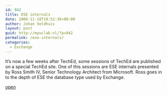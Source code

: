 ```yaml
---
id: 942
title: ESE internals
date: 2008-11-18T19:52:36+00:00
author: Johan Veldhuis
layout: post
guid: http://myuclab.nl/?p=942
permalink: /ese-internals/
categories:
  - Exchange
---
```

It&#8217;s now a few weeks after TechEd, some sessions of TechEd are published on a special TechEd site. One of this sessions are ESE internals presented by Ross Smith IV, Senior Technology Architect from Microsoft. Ross goes in to the depth of ESE the database type used by Exchange.

<a href="http://www.microsoft.com/emea/teched2008/itpro/tv/default.aspx?vid=93" target="_blank">open</a>